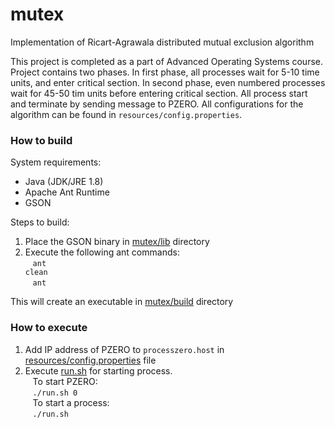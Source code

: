 # mutex

Implementation of Ricart-Agrawala distributed mutual exclusion algorithm

This project is completed as a part of Advanced Operating Systems course. Project contains two phases.
In first phase, all processes wait for 5-10 time units, and enter critical section. In second phase, even numbered processes wait for 45-50 tim units before entering critical section.
All process start and terminate by sending message to PZERO.
All configurations for the algorithm can be found in <code>resources/config.properties</code>.

### How to build

System requirements:
* Java (JDK/JRE 1.8)
* Apache Ant Runtime
* GSON

Steps to build:<br>
1. Place the GSON binary in <a href="lib">mutex/lib</a> directory<br>
2. Execute the following ant commands:<br>
&nbsp;&nbsp;&nbsp;<code>ant clean</code><br>
&nbsp;&nbsp;&nbsp;<code>ant</code> <br>

This will create an executable in <a href="build">mutex/build</a> directory<br>

### How to execute
1. Add IP address of PZERO to <code>processzero.host</code> in <a href="resources/config.properties">resources/config.properties</a> file<br>
2. Execute <a href="run.sh">run.sh</a> for starting process.<br>
&nbsp;&nbsp;&nbsp;To start PZERO:<br>
&nbsp;&nbsp;&nbsp;<code>./run.sh 0</code><br>
&nbsp;&nbsp;&nbsp;To start a process:<br>
&nbsp;&nbsp;&nbsp;<code>./run.sh</code>
